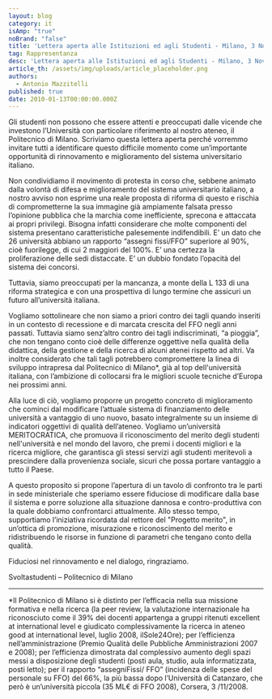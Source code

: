 ```yaml
---
layout: blog
category: it
isAmp: "true"
noBrand: "false"
title: 'Lettera aperta alle Istituzioni ed agli Studenti - Milano, 3 Novembre 2008'
tag: Rappresentanza
desc: 'Lettera aperta alle Istituzioni ed agli Studenti - Milano, 3 Novembre 2008'
article_th: /assets/img/uploads/article_placeholder.png
authors:
  - Antonio Mazzitelli
published: true
date: 2010-01-13T00:00:00.000Z
---
```


Gli studenti non possono che essere attenti e preoccupati dalle vicende che investono l’Università con particolare riferimento al nostro ateneo, il Politecnico di Milano. Scriviamo questa lettera aperta perché vorremmo invitare tutti a identificare questo difficile momento come un’importante opportunità di rinnovamento e miglioramento del sistema universitario italiano.

Non condividiamo il movimento di protesta in corso che, sebbene animato dalla volontà di difesa e miglioramento del sistema universitario italiano, a nostro avviso non esprime una reale proposta di riforma di questo e rischia di comprometterne la sua immagine già ampiamente falsata presso l’opinione pubblica che la marchia come inefficiente, sprecona e attaccata ai propri privilegi. Bisogna infatti considerare che molte componenti del sistema presentano caratteristiche palesemente indifendibili. E’ un dato che 26 università abbiano un rapporto “assegni fissi/FFO” superiore al 90%, cioè fuorilegge, di cui 2 maggiori del 100%. E’ una certezza la  proliferazione delle sedi distaccate. E’ un dubbio fondato l’opacità del sistema dei concorsi.

Tuttavia, siamo preoccupati per la mancanza, a monte della L 133 di una riforma strategica e con una prospettiva di lungo termine che assicuri un futuro all’università italiana.

Vogliamo sottolineare che non siamo a priori contro dei tagli quando inseriti in un contesto di recessione e di marcata crescita del FFO negli anni passati. Tuttavia siamo senz’altro contro dei tagli indiscriminati, “a pioggia”, che non tengano conto cioè delle differenze oggettive nella qualità della didattica, della gestione e della ricerca di alcuni atenei rispetto ad altri. Va inoltre considerato che tali tagli potrebbero compromettere la linea di sviluppo intrapresa dal Politecnico di Milano*, già al top dell'università italiana, con l’ambizione di collocarsi fra le migliori scuole tecniche d’Europa nei prossimi anni.

Alla luce di ciò, vogliamo proporre un progetto concreto di miglioramento che cominci dal modificare l’attuale sistema di finanziamento delle università a vantaggio di uno nuovo, basato integralmente su un insieme di indicatori oggettivi di qualità dell’ateneo. Vogliamo un’università MERITOCRATICA, che promuova il riconoscimento del merito degli studenti nell'università e nel mondo del lavoro, che premi i docenti migliori e la ricerca migliore, che garantisca gli stessi servizi agli studenti meritevoli a prescindere dalla provenienza sociale, sicuri che possa portare vantaggio a tutto il Paese.

A questo proposito si propone l’apertura di un tavolo di confronto tra le parti in sede ministeriale che speriamo essere fiduciose di modificare dalla base il sistema e porre soluzione alla situazione dannosa e contro-produttiva con la quale dobbiamo confrontarci attualmente. Allo stesso tempo, supportiamo l’iniziativa ricordata dal rettore del "Progetto merito", in un’ottica di promozione, misurazione e riconoscimento del merito e ridistribuendo le risorse in funzione di parametri che tengano conto della qualità.

Fiduciosi nel rinnovamento e nel dialogo, ringraziamo.

Svoltastudenti – Politecnico di Milano

* * *

*Il Politecnico di Milano si è distinto per l’efficacia nella sua missione formativa e nella ricerca (la peer review, la valutazione internazionale ha riconosciuto come il 39% dei docenti appartenga a gruppi ritenuti excellent at international level e giudicato complessivamente la ricerca in ateneo good at international level, luglio 2008, ilSole24Ore); per l’efficienza nell’amministrazione (Premio Qualità delle Pubbliche Amministrazioni 2007 e 2008); per l’efficienza dimostrata dal complessivo aumento degli spazi messi a disposizione degli studenti (posti aula, studio, aula informatizzata, posti letto); per il rapporto “assegniFissi/ FFO” (incidenza delle spese del personale su FFO) del 66%, la più bassa dopo l’Università di Catanzaro, che però è un’università piccola (35 ML€ di FFO 2008), Corsera, 3 /11/2008.
